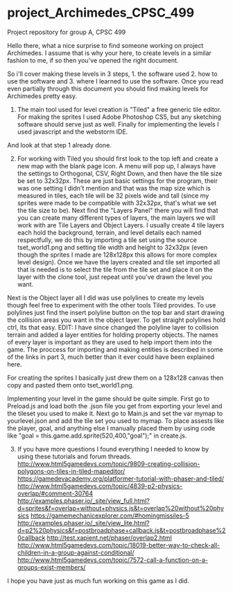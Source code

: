 # project_Archimedes_CPSC_499
Project repository for group A, CPSC 499

Hello there, what a nice surprise to find someone working on project Archimedes.
 I assume that is why your here, to create levels in a similar fashion to me, if so then you've opened the right document.

 So i'll cover making these levels in 3 steps, 1. the software used 2. how to use the software and 3. where I learned to use the software.
 Once you read even partially through this document you should find making levels for Archimedes pretty easy.

 1. The main tool used for level creation is "Tiled" a free generic tile editor.
  For making the sprites I used Adobe Photoshop CS5, but any sketching software should serve just as well.
  Finally for implementing the levels I used javascript and the webstorm IDE.

  And look at that step 1 already done.

  2. For working with Tiled you should first look to the top left and create a new map with the blank page icon.
  A menu will pop up, I always have the settings to Orthogonal, CSV, Right Down, and then have the tile size be set to 32x32px.
  These are just basic settings for the program, their was one setting I didn't mention and that was the map size which is
  measured in tiles, each tile will be 32 pixels wide and tall (since my sprites were made to be compatible with 32x32px,
  that's what we set the tile size to be).
  Next find the "Layers Panel" there you will find that you can create many different types of layers, the main layers
  we will work with are Tile Layers and Object Layers. I usually create 4 tile layers each hold the background, terrain,
  and level details each named respectfully, we do this by importing a tile set using the source tset_world1.png and
  setting tile width and height to 32x32px (even though the sprites I made are 128x128px this allows for more complex
  level design). Once we have the layers created and tile set imported all that is needed is to select the tile from the
  tile set and place it on the layer with the clone tool, just repeat until you've drawn the level you want.

  Next is the Object layer all I did was use polylines to create my levels though feel free to experiment with the other tools
  Tiled provides. To use polylines just find the insert polyline button on the top bar and start drawing the collision areas
  you want in the object layer. To get straight polylines hold ctrl, Its that easy. EDIT: I have since changed the polyline layer
  to collision terrain and added a layer entities for holding property objects. The names of every layer is important as they are
  used to help import them into the game. The proccess for importing and making entities is described in some of the links in part
  3, much better than it ever could have been explained here.

  For creating the sprites I basically just drew them on a 128x128 canvas then copy and pasted them onto tset_world1.png.

  Implementing your level in the game should be quite simple. First go to Preload.js and load both the .json file you get
  from exporting your level and the tileset you used to make it. Next go to Main.js and set the var mymap to yourlevel.json
  and add the tile set you used to mymap. To place assests like the player, goal, and anything else I manually placed them
  by using code like "goal 	= this.game.add.sprite(520,400,"goal");" in create.js.

  3. If you have more questions I found everything I needed to know by using these tutorials and forum threads.
  http://www.html5gamedevs.com/topic/9809-creating-collision-polygons-on-tiles-in-tiled-mapeditor/
  https://gamedevacademy.org/platformer-tutorial-with-phaser-and-tiled/
  http://www.html5gamedevs.com/topic/4839-p2-physics-overlap/#comment-30764
  http://examples.phaser.io/_site/view_full.html?d=sprites&f=overlap+without+physics.js&t=overlap%20without%20physics
  https://gamemechanicexplorer.com/#homingmissiles-5
  http://examples.phaser.io/_site/view_lite.html?d=p2%20physics&f=postbroadphase+callback.js&t=postbroadphase%20callback
  http://test.xapient.net/phaser/overlap2.html
  http://www.html5gamedevs.com/topic/18019-better-way-to-check-all-children-in-a-group-against-conditional/
  http://www.html5gamedevs.com/topic/7572-call-a-function-on-a-groups-exist-members/

  I hope you have just as much fun working on this game as I did.

